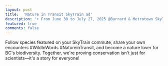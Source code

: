```yaml
---
layout: post
title:  'Nature in Transit SkyTrain ad'
description: '☀ From June 30 to July 27, 2025 @Burrard & Metrotown SkyTrain Stations'
featured: true
comments: false
---
```

Follow species featured on your SkyTrain commute, share your own encounters #WildInWords #NatureinTransit, and become a nature lover for BC's biodiversity. Together, we're proving conservation isn't just for scientists—it's a story for everyone!
